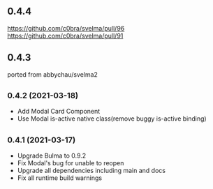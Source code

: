 ## 0.4.4
https://github.com/c0bra/svelma/pull/96
https://github.com/c0bra/svelma/pull/91

## 0.4.3
ported from abbychau/svelma2

## <small>0.4.2 (2021-03-18)</small>
* Add Modal Card Component 
* Use Modal is-active native class(remove buggy is-active binding)

## <small>0.4.1 (2021-03-17)</small>

* Upgrade Bulma to 0.9.2
* Fix Modal's bug for unable to reopen
* Upgrade all dependencies including main and docs
* Fix all runtime build warnings

